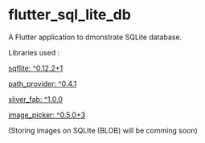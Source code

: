 # flutter_sql_lite_db

A Flutter application to dmonstrate SQLite database.

Libraries used :

[sqflite: ^0.12.2+1](https://pub.dartlang.org/packages/image_picker)

[path_provider: ^0.4.1](https://pub.dartlang.org/packages/sliver_fab)

[sliver_fab: ^1.0.0](https://pub.dartlang.org/packages/path_provider)

[image_picker: ^0.5.0+3](https://pub.dartlang.org/packages/sqflite)

(Storing images on SQLIte (BLOB) will be comming soon)
